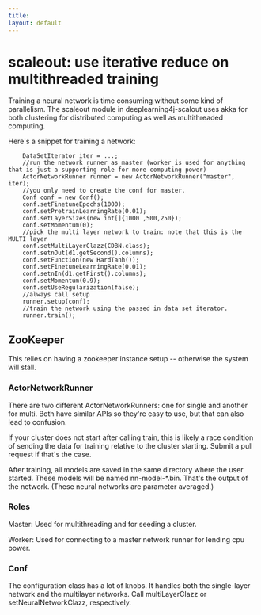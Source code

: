 ```yaml
---
title: 
layout: default
---
```



# scaleout: use iterative reduce on multithreaded training

Training a neural network is time consuming without some kind of parallelism. The scaleout module in deeplearning4j-scalout uses akka for both clustering for distributed computing as well as multithreaded computing.

Here's a snippet for training a network:




        DataSetIterator iter = ...;
		//run the network runner as master (worker is used for anything that is just a supporting role for more computing power)
		ActorNetworkRunner runner = new ActorNetworkRunner("master", iter);
		//you only need to create the conf for master.
		Conf conf = new Conf();
		conf.setFinetuneEpochs(1000);
		conf.setPretrainLearningRate(0.01);
		conf.setLayerSizes(new int[]{1000 ,500,250});
		conf.setMomentum(0);
		//pick the multi layer network to train: note that this is the MULTI layer
		conf.setMultiLayerClazz(CDBN.class);
		conf.setnOut(d1.getSecond().columns);
		conf.setFunction(new HardTanh());
		conf.setFinetuneLearningRate(0.01);
		conf.setnIn(d1.getFirst().columns);
		conf.setMomentum(0.9);
		conf.setUseRegularization(false);
		//always call setup
		runner.setup(conf);
		//train the network using the passed in data set iterator.
		runner.train();




## ZooKeeper

This relies on having a zookeeper instance setup -- otherwise the system will stall.

### ActorNetworkRunner

There are two different ActorNetworkRunners: one for single and another for multi. Both have similar APIs so they're easy to use, but that can also lead to confusion.

If your cluster does not start after calling train, this is likely a race condition of sending the data for training relative to the cluster starting. Submit a pull request if that's the case.

After training, all models are saved in the same directory where the user started. These models will be named nn-model-*.bin. That's the output of the network. (These neural networks are parameter averaged.)


### Roles

Master: Used for multithreading and for seeding a cluster.

Worker: Used for connecting to a master network runner for lending cpu power.




### Conf

The configuration class has a lot of knobs. It handles both the single-layer network and the multilayer networks. Call multiLayerClazz or setNeuralNetworkClazz, respectively. 

